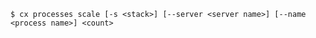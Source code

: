 <!-- usedin: [ _includes/_inlines/Toolbelt/common/toolbelt_processes] - layout:code post: toolbelt_processes_usage -->

```
$ cx processes scale [-s <stack>] [--server <server name>] [--name <process name>] <count>
```
